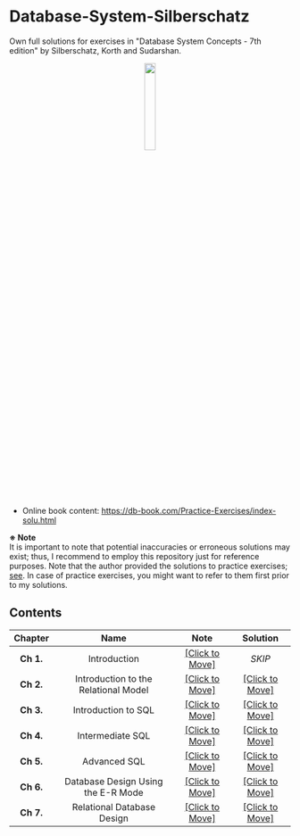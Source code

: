 # Database-System-Silberschatz
Own full solutions for exercises in "Database System Concepts - 7th edition" by Silberschatz, Korth and Sudarshan.

<p align = "center">
<img src = "https://github.com/leeyngdo/Database-System-Silberschatz/assets/88715406/a0b8c3d6-7df1-4646-ae2b-cb271875e26b" width = "20%" height = "20%">
</p>


- Online book content: https://db-book.com/Practice-Exercises/index-solu.html

**※ Note** <br>
It is important to note that potential inaccuracies or erroneous solutions may exist; thus, I recommend to employ this repository just for reference purposes. Note that the author provided the solutions to practice exercises; [see](https://db-book.com/Practice-Exercises/index-solu.html). In case of practice exercises, you might want to refer to them first prior to my solutions.

## Contents 

| **Chapter** |       **Name**       |  **Note**  | **Solution** |
|:-----------:|:--------------------:|:----------:|:------------:|
|  **Ch 1.**  |     Introduction     | [[Click to Move]](/notes/ch1.md) | *SKIP* |
|  **Ch 2.** | Introduction to the Relational Model | [[Click to Move]](/notes/ch2.md) | [[Click to Move]](ch02-introduction-to-the-relational-model.md) |
|  **Ch 3.** | Introduction to SQL | [[Click to Move]](/notes/ch3.md) | [[Click to Move]](ch03-introduction-to-sql.md) |
|  **Ch 4.** | Intermediate SQL | [[Click to Move]](/notes/ch3.md) | [[Click to Move]](ch03-introduction-to-sql.md) |
|  **Ch 5.** | Advanced SQL | [[Click to Move]](/notes/ch3.md) | [[Click to Move]](ch03-introduction-to-sql.md) |
|  **Ch 6.** | Database Design Using the E-R Mode | [[Click to Move]](/notes/ch3.md) | [[Click to Move]](ch03-introduction-to-sql.md) |
|  **Ch 7.** | Relational Database Design | [[Click to Move]](/notes/ch3.md) | [[Click to Move]](ch03-introduction-to-sql.md) |

